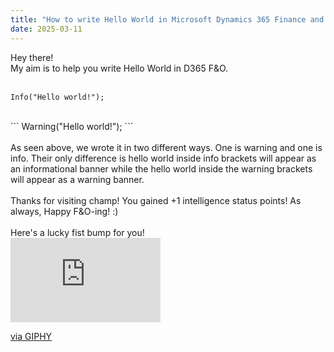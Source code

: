 ```yaml
---
title: "How to write Hello World in Microsoft Dynamics 365 Finance and Operations"
date: 2025-03-11
---
```


Hey there! 
<br/>
My aim is to help you write Hello World in D365 F&O.
<br/>
<br/>
```
Info("Hello world!");
```
<br/>
```
Warning("Hello world!");
```
<br/>
<br/>
As seen above, we wrote it in two different ways. One is warning and one is info. Their only difference is hello world inside info brackets will appear as an informational banner while the hello world inside the warning brackets will appear as a warning banner.
<br/>
<br/>
Thanks for visiting champ! You gained +1 intelligence status points! As always, Happy F&O-ing! :)
<br/>
<br/>
Here's a lucky fist bump for you!
<br/>
<iframe src="https://giphy.com/embed/J5YmlHVeXHu5WshAly" width="240" height="135" style="" frameBorder="0" class="giphy-embed" allowFullScreen></iframe><p><a href="https://giphy.com/gifs/worldoftankseu-wot-world-of-tanks-worldoftanks-J5YmlHVeXHu5WshAly">via GIPHY</a></p>


